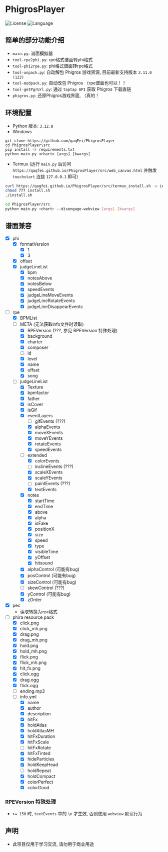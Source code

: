 # PhigrosPlayer

![License](https://img.shields.io/badge/license-MIT-yellow)
![Language](https://img.shields.io/badge/language-python-brightgreen)

## 简单的部分功能介绍

- `main.py`: 谱面模拟器
- `tool-rpe2phi.py`: rpe格式谱面转phi格式
- `tool-phi2rpe.py`: phi格式谱面转rpe格式
- `tool-unpack.py`: 自动解包 Phigros 游戏资源, 目前最新支持版本 `3.11.0 (122)`
- `tool-modpack.py`: 自动改包 Phigros （rpe谱面也可以！！
- `tool-getPgrUrl.py`: 通过 `taptap API` 获取 Phigros 下载直链
- `phigros.py`: 还原Phigros游戏界面, （真的！

## 环境配置

- Python 版本: `3.12.8`
- Windows

```batch
git clone https://github.com/qaqFei/PhigrosPlayer
cd PhigrosPlayer\src
pip install -r requirements.txt
python main.py <chart> [args] [kwargs]
```

- Termux (运行 `main.py` 后访问 `https://qaqfei.github.io/PhigrosPlayer/src/web_canvas.html` 并触发 `touchstart` 连接 `127.0.0.1` 即可)

```bash
curl https://qaqfei.github.io/PhigrosPlayer/src/termux_install.sh -o install.sh
chmod 777 install.sh
./install.sh

cd PhigrosPlayer/src
python main.py <chart> --disengage-webview [args] [kwargs]
```

## 谱面兼容

- [x] phi
  - [x] formatVersion
    - [x] 1
    - [x] 3
  - [x] offset
  - [x] judgeLineList
    - [x] bpm
    - [x] notesAbove
    - [x] notesBelow
    - [x] speedEvents
    - [x] judgeLineMoveEvents
    - [x] judgeLineRotateEvents
    - [x] judgeLineDisappearEvents
- [ ] rpe
  - [x] BPMList
  - [ ] META (无法获取info文件时读取)
    - [x] RPEVersion (???, 参见 RPEVersion 特殊处理)
    - [x] background
    - [x] charter
    - [x] composer
    - [ ] id
    - [x] level
    - [x] name
    - [x] offset
    - [x] song
  - [ ] judgeLineList
    - [x] Texture
    - [x] bpmfactor
    - [x] father
    - [x] isCover
    - [x] isGif
    - [x] eventLayers
      - [ ] gifEvents (???)
      - [x] alphaEvents
      - [x] moveXEvents
      - [x] moveYEvents
      - [x] rotateEvents
      - [x] speedEvents
    - [ ] extended
      - [x] colorEvents
      - [ ] inclineEvents (???)
      - [x] scaleXEvents
      - [x] scaleYEvents
      - [ ] paintEvents (???)
      - [x] textEvents
    - [x] notes
      - [x] startTime
      - [x] endTime
      - [x] above
      - [x] alpha
      - [x] isFake
      - [x] positionX
      - [x] size
      - [x] speed
      - [x] type
      - [x] visibleTime
      - [x] yOffset
      - [x] hitsound
    - [x] alphaControl (可能有bug)
    - [x] posControl (可能有bug)
    - [x] sizeControl (可能有bug)
    - [ ] skewControl (???)
    - [x] yControl (可能有bug)
    - [x] zOrder
- [x] pec
  - 读取转换为`rpe`格式
- [ ] phira resource pack
  - [x] click.png
  - [x] click_mh.png
  - [x] drag.png
  - [x] drag_mh.png
  - [x] hold.png
  - [x] hold_mh.png
  - [x] flick.png
  - [x] flick_mh.png
  - [x] hit_fx.png
  - [x] click.ogg
  - [x] drag.ogg
  - [x] flick.ogg
  - [ ] ending.mp3
  - [ ] info.yml
    - [x] name
    - [x] author
    - [x] description
    - [x] hitFx
    - [x] holdAtlas
    - [x] holdAtlasMH
    - [x] hitFxDuration
    - [x] hitFxScale
    - [ ] hitFxRotate
    - [x] hitFxTinted
    - [x] hideParticles
    - [x] holdKeepHead
    - [ ] holdRepeat
    - [x] holdCompact
    - [x] colorPerfect
    - [x] colorGood

### RPEVersion 特殊处理

- `>= 150` 时, `textEvents` 中的 `\n` 才生效, 否则使用 `webview` 默认行为

## 声明

- 此项目仅用于学习交流, 请勿用于商业用途
